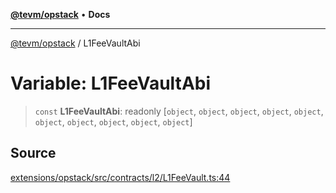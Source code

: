 [**@tevm/opstack**](../README.md) • **Docs**

***

[@tevm/opstack](../globals.md) / L1FeeVaultAbi

# Variable: L1FeeVaultAbi

> `const` **L1FeeVaultAbi**: readonly [`object`, `object`, `object`, `object`, `object`, `object`, `object`, `object`, `object`, `object`]

## Source

[extensions/opstack/src/contracts/l2/L1FeeVault.ts:44](https://github.com/evmts/tevm-monorepo/blob/main/extensions/opstack/src/contracts/l2/L1FeeVault.ts#L44)
